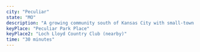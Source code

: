 ```yaml
---
city: "Peculiar"
state: "MO"
description: "A growing community south of Kansas City with small-town charm and convenient highway access."
keyPlace: "Peculiar Park Place"
keyPlace2: "Loch Lloyd Country Club (nearby)"
time: "30 minutes"
---
```

